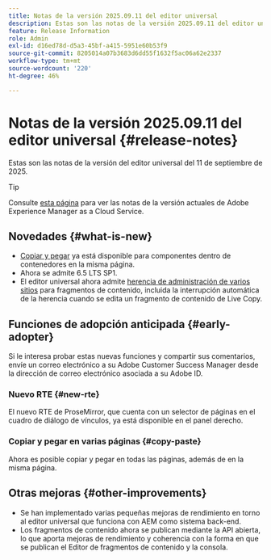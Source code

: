 ```yaml
---
title: Notas de la versión 2025.09.11 del editor universal
description: Estas son las notas de la versión 2025.09.11 del editor universal.
feature: Release Information
role: Admin
exl-id: d16ed78d-d5a3-45bf-a415-5951e60b53f9
source-git-commit: 8205014a07b3683d6dd55f1632f5ac06a62e2337
workflow-type: tm+mt
source-wordcount: '220'
ht-degree: 46%

---
```



# Notas de la versión 2025.09.11 del editor universal {#release-notes}

Estas son las notas de la versión del editor universal del 11 de septiembre de 2025.

>[!TIP]
>
>Consulte [esta página](/help/release-notes/release-notes-cloud/release-notes-current.md) para ver las notas de la versión actuales de Adobe Experience Manager as a Cloud Service.

## Novedades {#what-is-new}

* [Copiar y pegar](/help/sites-cloud/authoring/universal-editor/authoring.md#copy-paste) ya está disponible para componentes dentro de contenedores en la misma página.
* Ahora se admite 6.5 LTS SP1.
* El editor universal ahora admite [herencia de administración de varios sitios](/help/sites-cloud/authoring/universal-editor/inheritance.md) para fragmentos de contenido, incluida la interrupción automática de la herencia cuando se edita un fragmento de contenido de Live Copy.

## Funciones de adopción anticipada {#early-adopter}

Si le interesa probar estas nuevas funciones y compartir sus comentarios, envíe un correo electrónico a su Adobe Customer Success Manager desde la dirección de correo electrónico asociada a su Adobe ID.

### Nuevo RTE {#new-rte}

El nuevo RTE de ProseMirror, que cuenta con un selector de páginas en el cuadro de diálogo de vínculos, ya está disponible en el panel derecho.

### Copiar y pegar en varias páginas {#copy-paste}

Ahora es posible copiar y pegar en todas las páginas, además de en la misma página.

## Otras mejoras {#other-improvements}

* Se han implementado varias pequeñas mejoras de rendimiento en torno al editor universal que funciona con AEM como sistema back-end.
* Los fragmentos de contenido ahora se publican mediante la API abierta, lo que aporta mejoras de rendimiento y coherencia con la forma en que se publican el Editor de fragmentos de contenido y la consola.
